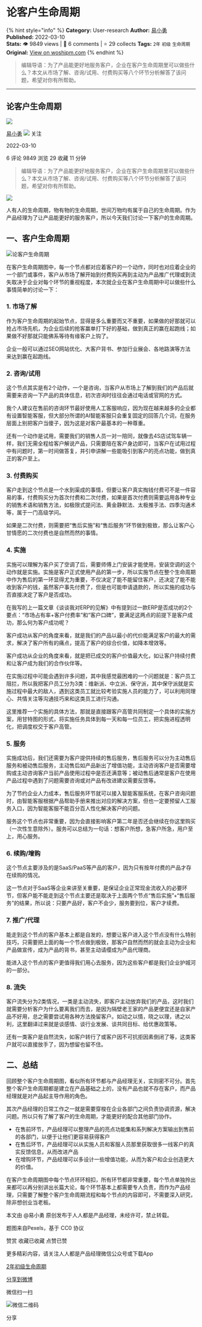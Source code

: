 # 论客户生命周期
{% hint style="info" %}
**Category:** User-research
**Author:** [易小勇](https://www.woshipm.com/u/860929)
**Published:** 2022-03-10  
**Stats:** 👁️ 9849 views | 💬 6 comments | ⭐ 29 collects
**Tags:** `2年` `初级` `生命周期`
**Original:** [View on woshipm.com](https://www.woshipm.com/user-research/5347388.html)
{% endhint %}
> 编辑导语：为了产品能更好地服务客户，企业在客户生命周期里可以做些什么？本文从市场了解、咨询/试用、付费购买等八个环节分析解答了该问题，希望对你有所帮助。

---

## 论客户生命周期

[![](https://static.woshipm.com/TTW_USER_201904_20190424104717_1534.jpg?imageView2/1/w/72/h/72/q/100)](https://www.woshipm.com/u/860929)

[易小勇](https://www.woshipm.com/u/860929) ![](https://static.woshipm.com/tag/1101_1@2x.png) 关注

2022-03-10

6 评论 9849 浏览 29 收藏 11 分钟

> 编辑导语：为了产品能更好地服务客户，企业在客户生命周期里可以做些什么？本文从市场了解、咨询/试用、付费购买等八个环节分析解答了该问题，希望对你有所帮助。

![](https://image.yunyingpai.com/wp/2022/03/qZjnoYScryNS7WyhwoOf.png)

人有人的生命周期，物有物的生命周期，世间万物均有属于自己的生命周期。作为产品经理为了让产品能更好的服务客户，所以今天我们讨论一下客户的生命周期。

## 一、客户生命周期

![论客户生命周期](https://image.yunyingpai.com/wp/2022/03/gF3AqRHA8GfnkQ1vHrL5.png)

在客户生命周期图中，每一个节点都对应着客户的一个动作，同时也对应着企业的一个部门或事件，客户从市场了解开始到付费购买再到主动为产品推广代理或到流失取决于企业对每个环节的重视程度，本次就企业在客户生命周期中可以做些什么事情简单的讨论一下：

### 1\. 市场了解

作为客户生命周期的起始节点，显得是多么重要而又不重要，如果做的好那就可以抢占市场先机，为企业后续的抢客赢单打下好的基础，做到真正的赢在起跑线；如果做不好那就只能佛系等待有缘客户上钩了。

企业一般可以通过SEO网站优化、大客户背书、参加行业展会、各地路演等方法来达到赢在起跑线。

### 2\. 咨询/试用

这个节点其实是有2个动作，一个是咨询，当客户从市场上了解到我们的产品后就需要来咨询一下产品的具体信息，初次咨询时往往会通过电话或官网的方式。

我个人建议在售前的咨询环节最好使用人工客服响应，因为现在越来越多的企业都有设置智能客服，但大部分所谓的AI智能客服只会重复固定的回答几个词，在服务层面上别把客户当傻子，因为这是对客户最基本的一种尊重。

还有一个动作是试用，需要我们的销售人员一对一陪同，就像去4S店试驾车辆一样，我们无需全程给客户解说产品，只需要陪在客户身边即可，当客户在试用过程中有问题时，第一时间做答复，并引申讲解一些能吸引到客户的亮点功能，做到真正的客户至上。

### 3\. 付费购买

客户走到这个节点是一个水到渠成的事情，但要让客户真实掏钱付费可不是一件容易的事，付费购买分为首次付费和二次付费，如果是首次付费则需要运用各种专业的销售术语和销售方法，如极限式提问法、黄金静默法、太极推手法、四季沟通术等，属于一门高级学问。

如果是二次付费，则需要把“售后实施”和“售后服务”环节做到极致，那么让客户心甘情愿的二次付费也是自然而然的事情。

### 4\. 实施

实施可以理解为客户买了空调了后，需要师傅上门安装才能使用，安装空调的这个动作就是实施。实施是客户正式使用产品的第一步，所以实施节点在整个生命周期中作为售后的第一环显得尤为重要，不仅决定了能不能留住客户，还决定了能不能收到客户的钱，虽然客户事先付费了，但是也可能申请退款的，所以实施的成功与否直接决定了客户是否成功。

在我写的上一篇文章《谈谈我对ERP的见解》中有提到过一款ERP是否成功的2个要点：“市场占有率+客户付费率”和“客户口碑”，要满足这两点的前提下是客户成功，那么何为客户成功呢？

客户成功从客户的角度来看，就是我们的产品以最小的代价能满足客户的最大的需求，解决了客户所有的痛点，提高了客户的综合价值，如降本增效等。

客户成功从企业的角度来看，就是把已成交的客户价值最大化，如让客户持续付费和让客户成为我们的合作伙伴等。

在实施过程中可能会遇到许多问题，其中我感觉最困难的一个问题就是：客户员工阻拦，所以我把客户员工分为3类：维新派、中立派、保守派，其中保守派就是实施过程中最大的敌人，遇到这类员工就比较考验实施人员的能力了，可以利用同理心、共情关注等沟通技巧来和这类员工进行沟通。

这里推荐一个实施的具体方法，那就是直接跟客户高管共同制定一个具体的实施方案，用甘特图的形式，将实施任务具体到每一天和每一位员工，把实施进程透明化，把调度权交于客户高管。

### 5\. 服务

实施成功后，我们还需要为客户提供持续的售后服务，售后服务可以分为主动售后服务和被动售后服务，主动售后如产品新出了增值功能，主动咨询客户是否需要增购或主动咨询客户当前产品使用过程中是否还满意等；被动售后通常是客户在使用产品过程中遇到了问题需要咨询或对产品有改进建议需要反馈等。

为了节约企业人力成本，售后服务环节就可以接入智能客服系统，在客户咨询问题时，由智能客服根据产品帮助手册来推出对应的解决方案，但也一定要预留人工服务入口，因为智能客服不能百分百人性化解决客户的问题。

服务这个节点也非常重要，因为会直接影响客户第二年是否还会继续在你这里购买（一次性生意除外）。服务可以总结为一句话：想客户所想，急客户所急，用户至上，用心服务。

### 6\. 续购/增购

这个节点主要涉及的是SaaS/PaaS等产品的客户，因为只有按年付费的产品才存在续购的情况。

这一节点对于SaaS等企业来讲至关重要，是保证企业正常现金流收入的必要环节，但客户能不能走到这个节点主要还是取决于上面两个节点“售后实施”+“售后服务”的结果，所以说：只要产品好，客户不会少，服务要到位，客户才续费。

### 7\. 推广/代理

能走到这个节点的客户基本上都是自发的，想要让客户进入这个节点没有什么特别技巧，只需要把上面的每一个节点做到极致，那客户自然而然的就会主动为企业和产品做宣传，成为产品的背书，甚至主动请缨成为产品代理商。

能进入这个节点的客户更值得我们用心去服务，因为这些客户都是我们企业护城河的一部分。

### 8\. 流失

客户流失分为2类情况，一类是主动流失，即客户主动放弃我们的产品，这时我们就需要分析客户为什么要离我们而去，是因为隔壁老王家的产品更便宜还是自家产品不好用，总之需要尝试用各种方法挽留客户。如动之以情，晓之以理，诱之以利，这里翻译过来就是谈感情、谈行业发展、谈共同目标、给优惠政策等。

还有一类客户是自然流失，如客户转行了或客户因不可抗拒因素倒闭了等，这类客户就可以直接放手了，因为想留也留不住。

## 二、总结

回顾整个客户生命周期图，看似所有环节都与产品经理无关，实则密不可分。首先整个客户生命周期都是建立在产品基础之上的，没有产品也就不存在客户，而产品经理就是对产品起主导作用的角色。

其次产品经理的日常工作之一就是需要穿梭在企业各部门之间负责协调资源，解决问题。所以只有了解了客户的生命周期，才能更好的配合其他部门协作。

*   在售前环节，产品经理可以整理产品的亮点功能集和系列解决方案输出到售前的各部门，以便于让他们更容易获得客户
*   在售后环节，产品经理可以从实施人员和客服人员那里获取很多一线客户的真实反馈信息，从而改进产品
*   在增购环节，产品经理可以多设计一些增值功能，从而为客户和企业创造更大的价值。

在客户生命周期图中每个节点环环相扣，所有环节都非常重要，每个节点单独拎出来都可以再分别讲出长篇大论，每个环节基本上都需要专人负责，而作为产品经理，只需要了解整个客户生命周期流程和每个节点的内容即可，不需要深入研究，除非想创业当老板。

本文由 @易小勇 原创发布于人人都是产品经理，未经许可，禁止转载。

题图来自Pexels，基于 CC0 协议

赞赏 收藏已收藏 点赞已赞

更多精彩内容，请关注人人都是产品经理微信公众号或下载App

[2年](https://www.woshipm.com/tag/2%e5%b9%b4)[初级](https://www.woshipm.com/tag/%e5%88%9d%e7%ba%a7)[生命周期](https://www.woshipm.com/tag/%e7%94%9f%e5%91%bd%e5%91%a8%e6%9c%9f)

[分享到微博](https://service.weibo.com/share/share.php?appkey=2775287854&title=论客户生命周期&url=https://www.woshipm.com/user-research/5347388.html&pic=https://image.yunyingpai.com/wp/2022/03/qZjnoYScryNS7WyhwoOf.png)

微信扫一扫

![微信二维码](https://api.pwmqr.com/qrcode/create/?url=https://www.woshipm.com/user-research/5347388.html)

分享